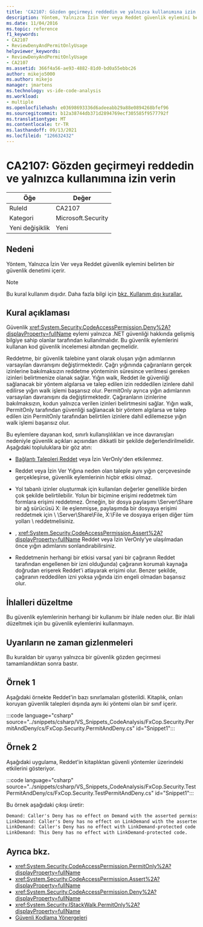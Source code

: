```yaml
---
title: 'CA2107: Gözden geçirmeyi reddedin ve yalnızca kullanımına izin verin'
description: Yöntem, Yalnızca İzin Ver veya Reddet güvenlik eylemini belirten bir güvenlik denetimi içerir.
ms.date: 11/04/2016
ms.topic: reference
f1_keywords:
- CA2107
- ReviewDenyAndPermitOnlyUsage
helpviewer_keywords:
- ReviewDenyAndPermitOnlyUsage
- CA2107
ms.assetid: 366f4a56-ae93-4882-81d0-bd0a55ebbc26
author: mikejo5000
ms.author: mikejo
manager: jmartens
ms.technology: vs-ide-code-analysis
ms.workload:
- multiple
ms.openlocfilehash: e03698693336d6adeeabb29a88e0894268bfef96
ms.sourcegitcommit: b12a38744db371d2894769ecf305585f9577792f
ms.translationtype: MT
ms.contentlocale: tr-TR
ms.lasthandoff: 09/13/2021
ms.locfileid: "126632432"
---
```

# <a name="ca2107-review-deny-and-permit-only-usage"></a>CA2107: Gözden geçirmeyi reddedin ve yalnızca kullanımına izin verin

|Öğe|Değer|
|-|-|
|RuleId|CA2107|
|Kategori|Microsoft.Security|
|Yeni değişiklik|Yeni|

## <a name="cause"></a>Nedeni
Yöntem, Yalnızca İzin Ver veya Reddet güvenlik eylemini belirten bir güvenlik denetimi içerir.

> [!NOTE]
> Bu kural kullanım dışıdır. Daha fazla bilgi için [bkz. Kullanım dışı kurallar.](fxcop-unported-deprecated-rules.md)

## <a name="rule-description"></a>Kural açıklaması

Güvenlik <xref:System.Security.CodeAccessPermission.Deny%2A?displayProperty=fullName> eylemi yalnızca .NET güvenliği hakkında gelişmiş bilgiye sahip olanlar tarafından kullanılmalıdır. Bu güvenlik eylemlerini kullanan kod güvenlik incelemesi altından geçmelidir.

Reddetme, bir güvenlik talebine yanıt olarak oluşan yığın adımlarının varsayılan davranışını değiştirmektedir. Çağrı yığınında çağıranların gerçek izinlerine bakılmaksızın reddetme yönteminin süresince verilmesi gereken izinleri belirtmenize olanak sağlar. Yığın walk, Reddet ile güvenliği sağlanacak bir yöntem algılarsa ve talep edilen izin reddedilen izinlere dahil edilirse yığın walk işlemi başarısız olur. PermitOnly ayrıca yığın adımlarının varsayılan davranışını da değiştirmektedir. Çağıranların izinlerine bakılmaksızın, kodun yalnızca verilen izinleri belirtmesini sağlar. Yığın walk, PermitOnly tarafından güvenliği sağlanacak bir yöntem algılarsa ve talep edilen izin PermitOnly tarafından belirtilen izinlere dahil edilemezse yığın walk işlemi başarısız olur.

Bu eylemlere dayanan kod, sınırlı kullanışlılıkları ve ince davranışları nedeniyle güvenlik açıkları açısından dikkatli bir şekilde değerlendirilmelidir. Aşağıdaki topluluklara bir göz atın:

- [Bağlantı Talepleri Reddet](/dotnet/framework/misc/link-demands) veya İzin VerOnly'den etkilenmez.

- Reddet veya İzin Ver Yığına neden olan taleple aynı yığın çerçevesinde gerçekleşirse, güvenlik eylemlerinin hiçbir etkisi olmaz.

- Yol tabanlı izinler oluşturmak için kullanılan değerler genellikle birden çok şekilde belirtilebilir. Yolun bir biçimine erişimi reddetmek tüm formlara erişimi reddetmez. Örneğin, bir dosya paylaşımı \Server\Share bir ağ sürücüsü X: ile eşlenmişse, paylaşımda bir dosyaya erişimi reddetmek için \\ \Server\Share\File, X:\File ve dosyaya erişen diğer tüm yolları \\ reddetmelisiniz.

- , <xref:System.Security.CodeAccessPermission.Assert%2A?displayProperty=fullName> Reddet veya İzin VerOnly'ye ulaşılmadan önce yığın adımlarını sonlandırabilirsiniz.

- Reddetmenin herhangi bir etkisi varsa( yani bir çağıranın Reddet tarafından engellenen bir izni olduğunda) çağıranın korumalı kaynağa doğrudan erişerek Reddet'i atlayarak erişimi olur. Benzer şekilde, çağıranın reddedilen izni yoksa yığında izin engeli olmadan başarısız olur.

## <a name="how-to-fix-violations"></a>İhlalleri düzeltme

Bu güvenlik eylemlerinin herhangi bir kullanımı bir ihlale neden olur. Bir ihlali düzeltmek için bu güvenlik eylemlerini kullanmayın.

## <a name="when-to-suppress-warnings"></a>Uyarıların ne zaman gizlenmeleri

Bu kuraldan bir uyarıyı yalnızca bir güvenlik gözden geçirmesi tamamlandıktan sonra bastır.

## <a name="example-1"></a>Örnek 1

Aşağıdaki örnekte Reddet'in bazı sınırlamaları gösterildi. Kitaplık, onları koruyan güvenlik talepleri dışında aynı iki yöntemi olan bir sınıf içerir.

:::code language="csharp" source="../snippets/csharp/VS_Snippets_CodeAnalysis/FxCop.Security.PermitAndDeny/cs/FxCop.Security.PermitAndDeny.cs" id="Snippet1":::

## <a name="example-2"></a>Örnek 2

Aşağıdaki uygulama, Reddet'in kitaplıktan güvenli yöntemler üzerindeki etkilerini gösteriyor.

:::code language="csharp" source="../snippets/csharp/VS_Snippets_CodeAnalysis/FxCop.Security.TestPermitAndDeny/cs/FxCop.Security.TestPermitAndDeny.cs" id="Snippet1":::

Bu örnek aşağıdaki çıkışı üretir:

```txt
Demand: Caller's Deny has no effect on Demand with the asserted permission.
LinkDemand: Caller's Deny has no effect on LinkDemand with the asserted permission.
LinkDemand: Caller's Deny has no effect with LinkDemand-protected code.
LinkDemand: This Deny has no effect with LinkDemand-protected code.
```

## <a name="see-also"></a>Ayrıca bkz.

- <xref:System.Security.CodeAccessPermission.PermitOnly%2A?displayProperty=fullName>
- <xref:System.Security.CodeAccessPermission.Assert%2A?displayProperty=fullName>
- <xref:System.Security.CodeAccessPermission.Deny%2A?displayProperty=fullName>
- <xref:System.Security.IStackWalk.PermitOnly%2A?displayProperty=fullName>
- [Güvenli Kodlama Yönergeleri](/dotnet/standard/security/secure-coding-guidelines)
